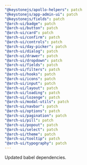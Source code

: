 ```yaml
---
"@keystonejs/apollo-helpers": patch
"@keystonejs/app-admin-ui": patch
"@keystonejs/fields": patch
"@arch-ui/badge": patch
"@arch-ui/button": patch
"@arch-ui/card": patch
"@arch-ui/confirm": patch
"@arch-ui/controls": patch
"@arch-ui/day-picker": patch
"@arch-ui/dialog": patch
"@arch-ui/drawer": patch
"@arch-ui/dropdown": patch
"@arch-ui/fields": patch
"@arch-ui/filters": patch
"@arch-ui/hooks": patch
"@arch-ui/icons": patch
"@arch-ui/input": patch
"@arch-ui/layout": patch
"@arch-ui/loading": patch
"@arch-ui/lozenge": patch
"@arch-ui/modal-utils": patch
"@arch-ui/navbar": patch
"@arch-ui/options": patch
"@arch-ui/pagination": patch
"@arch-ui/pill": patch
"@arch-ui/popout": patch
"@arch-ui/select": patch
"@arch-ui/theme": patch
"@arch-ui/tooltip": patch
"@arch-ui/typography": patch
---
```


Updated babel dependencies.

